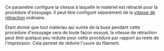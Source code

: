 Ce paramètre configure la vitesse à laquelle le matériel est rétracté pour la procédure d'essuyage. Il peut être configuré séparément de la [vitesse de rétraction](../travel/retraction_retract_speed.md) ordinaire.

Étant donné que tout matériau qui suinte de la buse pendant cette procédure d'essuyage sera de toute façon essuyé, la vitesse de rétraction peut être quelque peu réduite pour cette procédure par rapport au reste de l'impression. Cela permet de réduire l'usure du filament.
